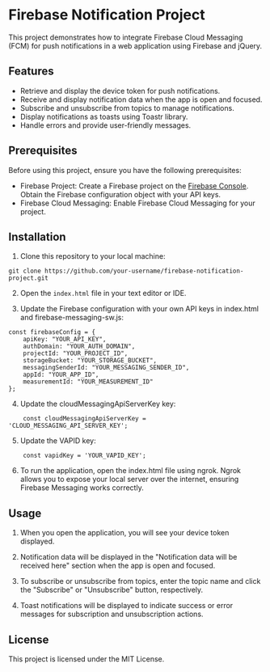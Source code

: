 # Firebase Notification Project

This project demonstrates how to integrate Firebase Cloud Messaging (FCM) for push notifications in a web application using Firebase and jQuery.

## Features

- Retrieve and display the device token for push notifications.
- Receive and display notification data when the app is open and focused.
- Subscribe and unsubscribe from topics to manage notifications.
- Display notifications as toasts using Toastr library.
- Handle errors and provide user-friendly messages.

## Prerequisites

Before using this project, ensure you have the following prerequisites:

- Firebase Project: Create a Firebase project on the [Firebase Console](https://console.firebase.google.com/). Obtain the Firebase configuration object with your API keys.
- Firebase Cloud Messaging: Enable Firebase Cloud Messaging for your project.

## Installation

1. Clone this repository to your local machine:

```
git clone https://github.com/your-username/firebase-notification-project.git
```

2. Open the `index.html` file in your text editor or IDE.

3. Update the Firebase configuration with your own API keys in index.html and firebase-messaging-sw.js:

```
const firebaseConfig = {
    apiKey: "YOUR_API_KEY",
    authDomain: "YOUR_AUTH_DOMAIN",
    projectId: "YOUR_PROJECT_ID",
    storageBucket: "YOUR_STORAGE_BUCKET",
    messagingSenderId: "YOUR_MESSAGING_SENDER_ID",
    appId: "YOUR_APP_ID",
    measurementId: "YOUR_MEASUREMENT_ID"
};
```

4. Update the cloudMessagingApiServerKey key:

```
    const cloudMessagingApiServerKey = 'CLOUD_MESSAGING_API_SERVER_KEY';
```

5. Update the VAPID key:

```
    const vapidKey = 'YOUR_VAPID_KEY';
```

6. To run the application, open the index.html file using ngrok. Ngrok allows you to expose your local server over the internet, ensuring Firebase Messaging works correctly.

## Usage

1. When you open the application, you will see your device token displayed.

2. Notification data will be displayed in the "Notification data will be received here" section when the app is open and focused.

3. To subscribe or unsubscribe from topics, enter the topic name and click the "Subscribe" or "Unsubscribe" button, respectively.

4. Toast notifications will be displayed to indicate success or error messages for subscription and unsubscription actions.

## License

This project is licensed under the MIT License.
